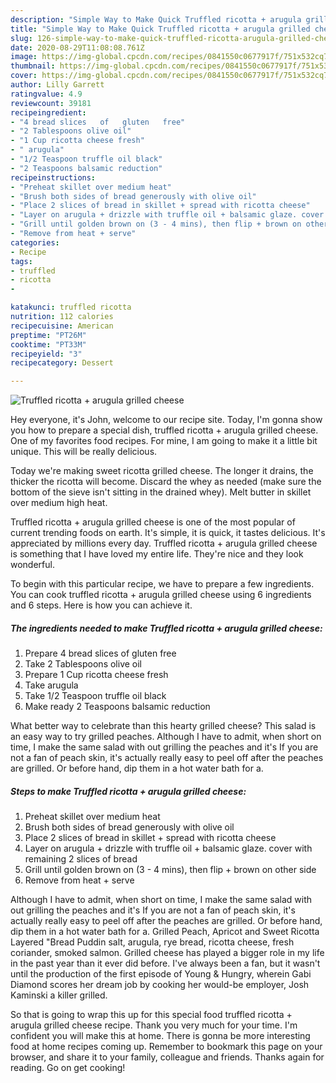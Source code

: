 ```yaml
---
description: "Simple Way to Make Quick Truffled ricotta + arugula grilled cheese"
title: "Simple Way to Make Quick Truffled ricotta + arugula grilled cheese"
slug: 126-simple-way-to-make-quick-truffled-ricotta-arugula-grilled-cheese
date: 2020-08-29T11:08:08.761Z
image: https://img-global.cpcdn.com/recipes/0841550c0677917f/751x532cq70/truffled-ricotta-arugula-grilled-cheese-recipe-main-photo.jpg
thumbnail: https://img-global.cpcdn.com/recipes/0841550c0677917f/751x532cq70/truffled-ricotta-arugula-grilled-cheese-recipe-main-photo.jpg
cover: https://img-global.cpcdn.com/recipes/0841550c0677917f/751x532cq70/truffled-ricotta-arugula-grilled-cheese-recipe-main-photo.jpg
author: Lilly Garrett
ratingvalue: 4.9
reviewcount: 39181
recipeingredient:
- "4 bread slices   of   gluten   free"
- "2 Tablespoons olive oil"
- "1 Cup ricotta cheese fresh"
- " arugula"
- "1/2 Teaspoon truffle oil black"
- "2 Teaspoons balsamic reduction"
recipeinstructions:
- "Preheat skillet over medium heat"
- "Brush both sides of bread generously with olive oil"
- "Place 2 slices of bread in skillet + spread with ricotta cheese"
- "Layer on arugula + drizzle with truffle oil + balsamic glaze. cover with remaining 2 slices of bread"
- "Grill until golden brown on (3 - 4 mins), then flip + brown on other side"
- "Remove from heat + serve"
categories:
- Recipe
tags:
- truffled
- ricotta
- 

katakunci: truffled ricotta  
nutrition: 112 calories
recipecuisine: American
preptime: "PT26M"
cooktime: "PT33M"
recipeyield: "3"
recipecategory: Dessert

---
```



![Truffled ricotta + arugula grilled cheese](https://img-global.cpcdn.com/recipes/0841550c0677917f/751x532cq70/truffled-ricotta-arugula-grilled-cheese-recipe-main-photo.jpg)

Hey everyone, it's John, welcome to our recipe site. Today, I'm gonna show you how to prepare a special dish, truffled ricotta + arugula grilled cheese. One of my favorites food recipes. For mine, I am going to make it a little bit unique. This will be really delicious.

Today we&#39;re making sweet ricotta grilled cheese. The longer it drains, the thicker the ricotta will become. Discard the whey as needed (make sure the bottom of the sieve isn&#39;t sitting in the drained whey). Melt butter in skillet over medium high heat.

Truffled ricotta + arugula grilled cheese is one of the most popular of current trending foods on earth. It's simple, it is quick, it tastes delicious. It's appreciated by millions every day. Truffled ricotta + arugula grilled cheese is something that I have loved my entire life. They're nice and they look wonderful.


To begin with this particular recipe, we have to prepare a few ingredients. You can cook truffled ricotta + arugula grilled cheese using 6 ingredients and 6 steps. Here is how you can achieve it.

<!--inarticleads1-->

##### The ingredients needed to make Truffled ricotta + arugula grilled cheese:

1. Prepare 4 bread slices   of   gluten   free
1. Take 2 Tablespoons olive oil
1. Prepare 1 Cup ricotta cheese fresh
1. Take  arugula
1. Take 1/2 Teaspoon truffle oil black
1. Make ready 2 Teaspoons balsamic reduction


What better way to celebrate than this hearty grilled cheese? This salad is an easy way to try grilled peaches. Although I have to admit, when short on time, I make the same salad with out grilling the peaches and it&#39;s If you are not a fan of peach skin, it&#39;s actually really easy to peel off after the peaches are grilled. Or before hand, dip them in a hot water bath for a. 

<!--inarticleads2-->

##### Steps to make Truffled ricotta + arugula grilled cheese:

1. Preheat skillet over medium heat
1. Brush both sides of bread generously with olive oil
1. Place 2 slices of bread in skillet + spread with ricotta cheese
1. Layer on arugula + drizzle with truffle oil + balsamic glaze. cover with remaining 2 slices of bread
1. Grill until golden brown on (3 - 4 mins), then flip + brown on other side
1. Remove from heat + serve


Although I have to admit, when short on time, I make the same salad with out grilling the peaches and it&#39;s If you are not a fan of peach skin, it&#39;s actually really easy to peel off after the peaches are grilled. Or before hand, dip them in a hot water bath for a. Grilled Peach, Apricot and Sweet Ricotta Layered &#34;Bread Puddin salt, arugula, rye bread, ricotta cheese, fresh coriander, smoked salmon. Grilled cheese has played a bigger role in my life in the past year than it ever did before. I&#39;ve always been a fan, but it wasn&#39;t until the production of the first episode of Young &amp; Hungry, wherein Gabi Diamond scores her dream job by cooking her would-be employer, Josh Kaminski a killer grilled. 

So that is going to wrap this up for this special food truffled ricotta + arugula grilled cheese recipe. Thank you very much for your time. I'm confident you will make this at home. There is gonna be more interesting food at home recipes coming up. Remember to bookmark this page on your browser, and share it to your family, colleague and friends. Thanks again for reading. Go on get cooking!
